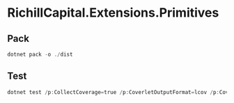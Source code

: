 # RichillCapital.Extensions.Primitives

## Pack
```powershell
dotnet pack -o ./dist
```

## Test
```powershell
dotnet test /p:CollectCoverage=true /p:CoverletOutputFormat=lcov /p:CoverletOutput=../../coverage/lcov.info -- MSTest.Parallelize.Workers=5
```